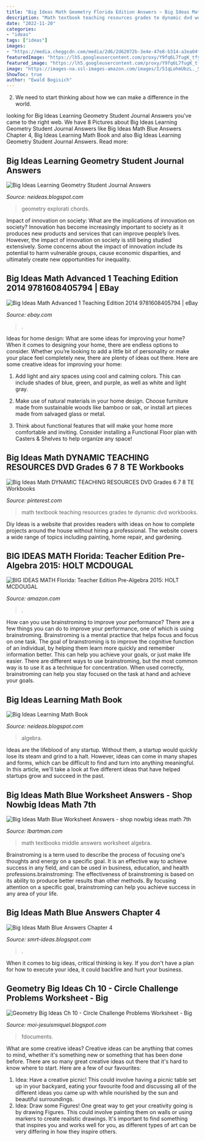 ```yaml
---
title: "Big Ideas Math Geometry Florida Edition Answers ~ Big Ideas Math Dynamic Teaching Resources Dvd Grades 6 7 8 Te Workbooks"
description: "Math textbook teaching resources grades te dynamic dvd workbooks"
date: "2022-11-20"
categories:
- "ideas"
tags: ["ideas"]
images:
- "https://media.cheggcdn.com/media/2d6/2d62072b-3e4e-47e8-b314-a3ea04f81866/image"
featuredImage: "https://lh5.googleusercontent.com/proxy/Y9fq6L7fugK_tfyuIOsQuhg1X1lNQUp7jQHYjV7nnBzS-1GNdnwO7piGgjYngqHKUayihGosiUpwEpFl9juZJWJ_o4MyMosxnkwXgoY37BIJlTShq70TTpRnhYR9Z1LVxL0zb9kktMOCQ7pcC77wIPGqRc34Lls=w1200-h630-p-k-no-nu"
featured_image: "https://lh5.googleusercontent.com/proxy/Y9fq6L7fugK_tfyuIOsQuhg1X1lNQUp7jQHYjV7nnBzS-1GNdnwO7piGgjYngqHKUayihGosiUpwEpFl9juZJWJ_o4MyMosxnkwXgoY37BIJlTShq70TTpRnhYR9Z1LVxL0zb9kktMOCQ7pcC77wIPGqRc34Lls=w1200-h630-p-k-no-nu"
image: "https://images-na.ssl-images-amazon.com/images/I/51qLohmUbzL._SY291_BO1,204,203,200_QL40_ML2_.jpg"
ShowToc: true
author: "Ewald Bogisich"
---
```



2. We need to start thinking about how we can make a difference in the world.

	

		
looking for Big Ideas Learning Geometry Student Journal Answers you've came to the right web. We have 8 Pictures about Big Ideas Learning Geometry Student Journal Answers like Big Ideas Math Blue Answers Chapter 4, Big Ideas Learning Math Book and also Big Ideas Learning Geometry Student Journal Answers. Read more:
		
    
## Big Ideas Learning Geometry Student Journal Answers

<img loading=lazy src="https://media.cheggcdn.com/media/2d6/2d62072b-3e4e-47e8-b314-a3ea04f81866/image" onerror="this.onerror=null;this.src='https://tse1.mm.bing.net/th?id=OIP.lKhWMxVcxdoyvBTplpjNPgHaJ4&amp;pid=15.1';" alt="Big Ideas Learning Geometry Student Journal Answers">

_Source: neideas.blogspot.com_

>geometry explorati chords. 

	

Impact of innovation on society: What are the implications of innovation on society?
Innovation has become increasingly important to society as it produces new products and services that can improve people’s lives. However, the impact of innovation on society is still being studied extensively. Some concerns about the impact of innovation include its potential to harm vulnerable groups, cause economic disparities, and ultimately create new opportunities for inequality.

    
## Big Ideas Math Advanced 1 Teaching Edition 2014 9781608405794 | EBay

<img loading=lazy src="https://i.ebayimg.com/images/g/Hs0AAOSw5d5fXuFP/s-l400.jpg" onerror="this.onerror=null;this.src='https://tse1.mm.bing.net/th?id=OIP.fgfa8c_GmxaoWioy2en78gAAAA&amp;pid=15.1';" alt="Big Ideas Math Advanced 1 Teaching Edition 2014 9781608405794 | eBay">

_Source: ebay.com_

>. 

	

Ideas for home design: What are some ideas for improving your home?
When it comes to designing your home, there are endless options to consider. Whether you’re looking to add a little bit of personality or make your place feel completely new, there are plenty of ideas out there. Here are some creative ideas for improving your home: 
1. Add light and airy spaces using cool and calming colors. This can include shades of blue, green, and purple, as well as white and light gray.

2. Make use of natural materials in your home design. Choose furniture made from sustainable woods like bamboo or oak, or install art pieces made from salvaged glass or metal.

3. Think about functional features that will make your home more comfortable and inviting. Consider installing a Functional Floor plan with Casters & Shelves to help organize any space! 


    
## Big Ideas Math DYNAMIC TEACHING RESOURCES DVD Grades 6 7 8 TE Workbooks

<img loading=lazy src="https://i.pinimg.com/originals/93/e8/78/93e878c53dc039be44bad05aac7fdbea.jpg" onerror="this.onerror=null;this.src='https://tse3.mm.bing.net/th?id=OIP.NMxO183Cd1uTnK4cpf9X0gHaG-&amp;pid=15.1';" alt="Big Ideas Math DYNAMIC TEACHING RESOURCES DVD Grades 6 7 8 TE Workbooks">

_Source: pinterest.com_

>math textbook teaching resources grades te dynamic dvd workbooks. 

	

Diy Ideas is a website that provides readers with ideas on how to complete projects around the house without hiring a professional. The website covers a wide range of topics including painting, home repair, and gardening. 

    
## BIG IDEAS MATH Florida: Teacher Edition Pre-Algebra 2015: HOLT MCDOUGAL

<img loading=lazy src="https://images-na.ssl-images-amazon.com/images/I/51qLohmUbzL._SY291_BO1,204,203,200_QL40_ML2_.jpg" onerror="this.onerror=null;this.src='https://tse2.mm.bing.net/th?id=OIP.7TR40v-9bCUHuAie-eAungAAAA&amp;pid=15.1';" alt="BIG IDEAS MATH Florida: Teacher Edition Pre-Algebra 2015: HOLT MCDOUGAL">

_Source: amazon.com_

>. 

	

How can you use brainstroming to improve your performance?
There are a few things you can do to improve your performance, one of which is using brainstroming. Brainstroming is a mental practice that helps focus and focus on one task. The goal of brainstroming is to improve the cognitive function of an individual, by helping them learn more quickly and remember information better. This can help you achieve your goals, or just make life easier. There are different ways to use brainstroming, but the most common way is to use it as a technique for concentration. When used correctly, brainstroming can help you stay focused on the task at hand and achieve your goals.

    
## Big Ideas Learning Math Book

<img loading=lazy src="https://pictures.abebooks.com/BOOKSNPAGES/22873587915.jpg" onerror="this.onerror=null;this.src='https://tse2.mm.bing.net/th?id=OIP.gkdbFa1wN87gzlK62aWL-wHaIz&amp;pid=15.1';" alt="Big Ideas Learning Math Book">

_Source: neideas.blogspot.com_

>algebra. 

	

Ideas are the lifeblood of any startup. Without them, a startup would quickly lose its steam and grind to a halt. However, ideas can come in many shapes and forms, which can be difficult to find and turn into anything meaningful. In this article, we'll take a look at five different ideas that have helped startups grow and succeed in the past.

    
## Big Ideas Math Blue Worksheet Answers - Shop Nowbig Ideas Math 7th

<img loading=lazy src="http://www.hmhco.com/~/media/sites/home/education/disciplines/mathematics/elementary/big-ideas-math/183371/bs-bim-update-a.jpeg?lau003den" onerror="this.onerror=null;this.src='https://tse1.mm.bing.net/th?id=OIP.cJzYNAFa-8WvyEhD_1EJtwHaEJ&amp;pid=15.1';" alt="Big Ideas Math Blue Worksheet Answers - shop nowbig ideas math 7th">

_Source: lbartman.com_

>math textbooks middle answers worksheet algebra. 

	

Brainstroming is a term used to describe the process of focusing one's thoughts and energy on a specific goal. It is an effective way to achieve success in any field, and can be used in business, education, and health professions.brainstroming: The effectiveness of brainstroming is based on its ability to produce better results than other methods. By focusing attention on a specific goal, brainstroming can help you achieve success in any area of your life.

    
## Big Ideas Math Blue Answers Chapter 4

<img loading=lazy src="https://lh5.googleusercontent.com/proxy/O1V64HpkdpRNBMQx3140q4XGnW1V8US8om9hqf7R8HKzLhkm-hv4J8vVSyH7osIPzFb0Hz7ae8hX5AekvPXQF4LUCuKdjSbEaFSKAxBcUrzOtsXkR7Ytow=w1200-h630-p-k-no-nu" onerror="this.onerror=null;this.src='https://tse4.mm.bing.net/th?id=OIP.B6VIJ1NY-N8uPvTuG6ixOQHaIm&amp;pid=15.1';" alt="Big Ideas Math Blue Answers Chapter 4">

_Source: smrt-ideas.blogspot.com_

>. 

	

When it comes to big ideas, critical thinking is key. If you don't have a plan for how to execute your idea, it could backfire and hurt your business.

    
## Geometry Big Ideas Ch 10 - Circle Challenge Problems Worksheet - Big

<img loading=lazy src="https://lh5.googleusercontent.com/proxy/Y9fq6L7fugK_tfyuIOsQuhg1X1lNQUp7jQHYjV7nnBzS-1GNdnwO7piGgjYngqHKUayihGosiUpwEpFl9juZJWJ_o4MyMosxnkwXgoY37BIJlTShq70TTpRnhYR9Z1LVxL0zb9kktMOCQ7pcC77wIPGqRc34Lls=w1200-h630-p-k-no-nu" onerror="this.onerror=null;this.src='https://tse1.mm.bing.net/th?id=OIP.3Jezw_AhYcsFupNdGL3BWwAAAA&amp;pid=15.1';" alt="Geometry Big Ideas Ch 10 - Circle Challenge Problems Worksheet - Big">

_Source: moi-jesuismiquel.blogspot.com_

>fdocuments. 

	

What are some creative ideas?
Creative ideas can be anything that comes to mind, whether it's something new or something that has been done before. There are so many great creative ideas out there that it's hard to know where to start. Here are a few of our favourites: 
1. Idea: Have a creative picnic! This could involve having a picnic table set up in your backyard, eating your favourite food and discussing all of the different ideas you came up with while nourished by the sun and beautiful surroundings. 
2. Idea: Draw some Figures! One great way to get your creativity going is by drawing Figures. This could involve painting them on walls or using markers to create realistic drawings. It's important to find something that inspires you and works well for you, as different types of art can be very differing in how they inspire others. 

